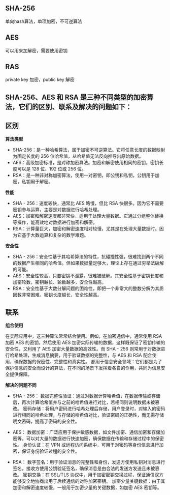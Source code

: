 
## SHA-256

单向hash算法，单项加密，不可逆算法

## AES

可以用来加解密，需要使用密钥

## RAS

private key 加密，public key 解密


## SHA-256、AES 和 RSA 是三种不同类型的加密算法，它们的区别、联系及解决的问题如下：

## 区别

**算法类型**

- SHA-256：是一种哈希算法，属于加密不可逆算法。它将任意长度的数据映射为固定长度的 256 位哈希值，从哈希值无法反向推导出原始数据。
- AES：高级加密标准，是对称加密算法。加密和解密使用相同的密钥，密钥长度可以是 128 位、192 位或 256 位。
- RSA：是一种非对称加密算法，使用一对密钥，即公钥和私钥，公钥用于加密，私钥用于解密。

**性能**

- SHA - 256：速度较快，通常比 AES 略慢，但比 RSA 快很多。因为它不需要密钥参与运算，主要是对数据进行哈希处理。
- AES：加密和解密速度都非常快，适用于处理大量数据。它通过分组整体替换等操作，能高效地对数据进行加密和解密。
- RSA：计算量巨大，加密和解密速度相对较慢，尤其是在处理大量数据时。因为它基于大数运算和复杂的数学难题。

**安全性**

- SHA - 256：安全性基于其哈希算法的特性，抗碰撞性强，很难找到两个不同的数据产生相同的哈希值。但如果数据量足够大，理论上存在通过穷举法破解的可能。
- AES：安全性较高，只要密钥不泄露，很难被破解。其安全性基于密钥长度和加密轮数，密钥越长、轮数越多，安全性越高。
- RSA：安全性基于大数分解问题的困难性，即把一个非常大的整数分解为其质因数非常困难。密钥长度越长，安全性越高。

## 联系

**组合使用**

在实际应用中，这三种算法常常结合使用。例如，在加密通信中，通常使用 RSA 加密 AES 的密钥，然后使用 AES 加密实际传输的数据，这样既保证了密钥传输的安全性，又利用了 AES 加密大量数据的高效性。而 SHA - 256 则常用于对数据进行哈希处理，生成消息摘要，用于验证数据的完整性，与 AES 和 RSA 配合使用，确保数据的保密性、完整性和真实性。
都用于信息安全领域：它们都是为了保护信息的安全而设计的算法，在不同的场景下发挥着各自的作用，共同为信息安全提供保障。

**解决的问题不同**

- SHA - 256：
数据完整性验证：通过对数据计算哈希值，在数据传输或存储后，再次计算哈希值并与之前的哈希值进行对比，若相同则说明数据未被篡改。
密码存储：将用户密码进行哈希处理后存储，用户登录时，对输入的密码进行相同的哈希处理，与存储的哈希值对比，验证密码的正确性，而无需存储明文密码，提高了密码的安全性。

- AES：
数据加密：广泛应用于保护敏感数据，如文件加密、通信加密和存储加密等。可以对大量的数据进行快速加密，确保数据在传输和存储过程中的保密性。
身份认证：在 VPN 或远程访问系统中，可用于对密码等身份信息进行加密，保证身份验证过程的安全性。

- RSA：
数字签名：用于验证消息的完整性和身份，发送方使用私钥对消息进行签名，接收方使用公钥验证签名，确保消息是由合法的发送方发送且未被篡改。
密钥交换：在 SSL/TLS 协议中，用于加密密钥交换过程，保证通信双方能够安全地协商出用于后续通信的对称加密密钥。
加密少量关键数据：由于其加密和解密速度较慢，一般用于加密少量的关键数据，如加密 AES 密钥等。
